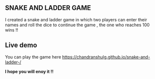 ## SNAKE AND LADDER GAME 
I created a snake and ladder game in which two players can enter their names and roll the dice to continue the game , the one who reaches 100 wins !!

## Live demo 
You can play the game here https://chandranshulg.github.io/snake-and-ladder-/

**I hope you will enoy it !!**
